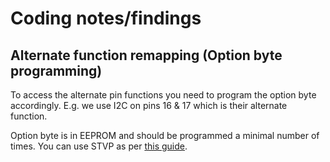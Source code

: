 # Coding notes/findings

## Alternate function remapping (Option byte programming)
To access the alternate pin functions you need to program the option byte accordingly. E.g. we use I2C on pins 16 & 17 which is their alternate function.

Option byte is in EEPROM and should be programmed a minimal number of times. You can use STVP as per [this guide](https://documentation.help/STM8-FlashTool-STVP/Prog0122.htm).
